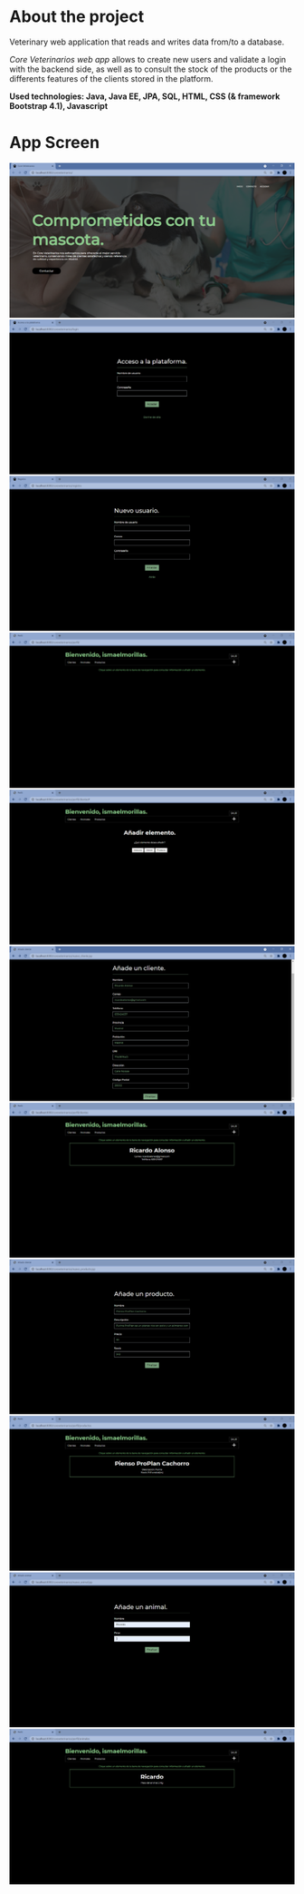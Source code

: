 # About the project

Veterinary web application that reads and writes data from/to a database.

*Core Veterinarios web app* allows to create new users and validate a login with the backend side, as well as to consult the stock of the products or the differents features of the clients stored in the platform.

**Used technologies: Java, Java EE, JPA, SQL, HTML, CSS (& framework Bootstrap 4.1), Javascript**

# App Screen
![inicio_sesion](images/1.png)
![registro](images/2.png)
![panel_usuario](images/3.png)
![nuevo_lanzamiento](images/4.png)
![nuevo_lanzamiento_2](images/5.png)
![nuevo_lanzamiento_3](images/6.png)
![inicio_sesion](images/7.png)
![registro](images/8.png)
![panel_usuario](images/9.png)
![nuevo_lanzamiento](images/10.png)
![nuevo_lanzamiento_2](images/11.png)

